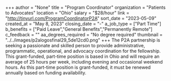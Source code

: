 +++
author = "None"
title = "Program Coordinator"
organization = "Patients to Advocates"
location = "Ohio"
salary = "$28/hour"
link = "http://tinyurl.com/ProgramCoordinatorP2A"
sort_date = "2023-05-09"
created_at = "May 8, 2023"
closing_date = "-"
a_job_type = ["Part Time"]
b_benefits = ["Paid Leave","General Benefits","Permanently Remote"]
c_feedback = ""
aa_degrees_required = "No degree required"
thumbnail = "../../images/p2alogosfinal29_5de12cd0.png"
+++
The P2A partnership is seeking a passionate and skilled person to provide administrative, programmatic, operational, and advocacy coordination for the fellowship. This grant-funded, part-time position is based in Ohio and will require an average of 25 hours per week, including evening and occasional weekend hours. As this part-time position is grant-funded, it must be renewed annually based on funding availability.